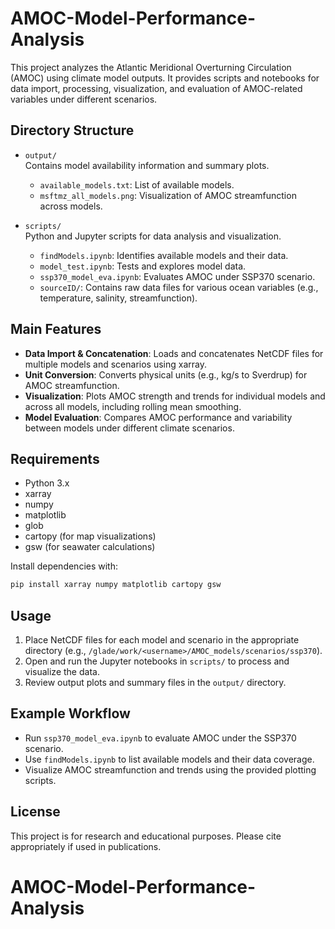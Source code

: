 # AMOC-Model-Performance-Analysis

This project analyzes the Atlantic Meridional Overturning Circulation (AMOC) using climate model outputs. It provides scripts and notebooks for data import, processing, visualization, and evaluation of AMOC-related variables under different scenarios.

## Directory Structure

- `output/`  
	Contains model availability information and summary plots.
	- `available_models.txt`: List of available models.
	- `msftmz_all_models.png`: Visualization of AMOC streamfunction across models.

- `scripts/`  
	Python and Jupyter scripts for data analysis and visualization.
	- `findModels.ipynb`: Identifies available models and their data.
	- `model_test.ipynb`: Tests and explores model data.
	- `ssp370_model_eva.ipynb`: Evaluates AMOC under SSP370 scenario.
	- `sourceID/`: Contains raw data files for various ocean variables (e.g., temperature, salinity, streamfunction).

## Main Features

- **Data Import & Concatenation**: Loads and concatenates NetCDF files for multiple models and scenarios using xarray.
- **Unit Conversion**: Converts physical units (e.g., kg/s to Sverdrup) for AMOC streamfunction.
- **Visualization**: Plots AMOC strength and trends for individual models and across all models, including rolling mean smoothing.
- **Model Evaluation**: Compares AMOC performance and variability between models under different climate scenarios.

## Requirements

- Python 3.x
- xarray
- numpy
- matplotlib
- glob
- cartopy (for map visualizations)
- gsw (for seawater calculations)

Install dependencies with:
```bash
pip install xarray numpy matplotlib cartopy gsw
```

## Usage

1. Place NetCDF files for each model and scenario in the appropriate directory (e.g., `/glade/work/<username>/AMOC_models/scenarios/ssp370`).
2. Open and run the Jupyter notebooks in `scripts/` to process and visualize the data.
3. Review output plots and summary files in the `output/` directory.

## Example Workflow

- Run `ssp370_model_eva.ipynb` to evaluate AMOC under the SSP370 scenario.
- Use `findModels.ipynb` to list available models and their data coverage.
- Visualize AMOC streamfunction and trends using the provided plotting scripts.

## License

This project is for research and educational purposes. Please cite appropriately if used in publications.
# AMOC-Model-Performance-Analysis
